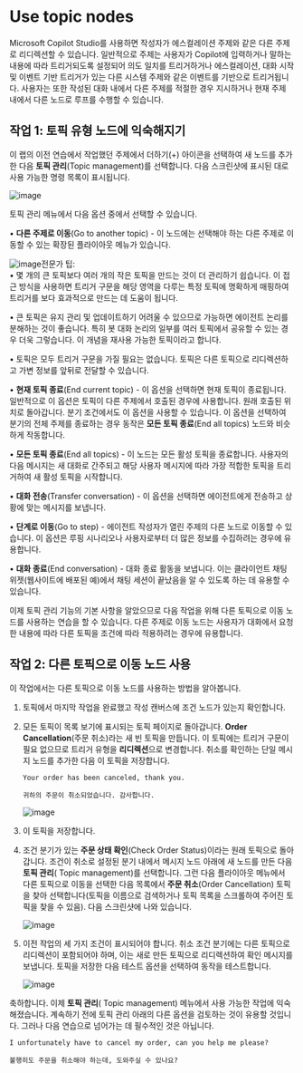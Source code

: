 # Use topic nodes


Microsoft Copilot Studio를 사용하면 작성자가 에스컬레이션 주제와 같은 다른 주제로 리디렉션할 수 있습니다. 일반적으로 주제는 사용자가 Copilot에 입력하거나 말하는 내용에 따라 트리거되도록 설정되어 의도 일치를 트리거하거나 에스컬레이션, 대화 시작 및 이벤트 기반 트리거가 있는 다른 시스템 주제와 같은 이벤트를 기반으로 트리거됩니다. 사용자는 또한 작성된 대화 내에서 다른 주제를 적절한 경우 지시하거나 현재 주제 내에서 다른 노드로 루프를 수행할 수 있습니다.

## 작업 1: 토픽 유형 노드에 익숙해지기

이 랩의 이전 연습에서 작업했던 주제에서 더하기(+) 아이콘을 선택하여 새 노드를 추가한 다음 **토픽 관리**(Topic management)를 선택합니다. 다음 스크린샷에 표시된 대로 사용 가능한 명령 목록이 표시됩니다.

![image](https://github.com/user-attachments/assets/e0fae9e7-cdab-481c-b5e3-f252744b5bc0)

토픽 관리 메뉴에서 다음 옵션 중에서 선택할 수 있습니다.

• **다른 주제로 이동**(Go to another topic) - 이 노드에는 선택해야 하는 다른 주제로 이동할 수 있는 확장된 플라이아웃 메뉴가 있습니다.

![image](https://github.com/user-attachments/assets/0d53b99a-31f7-42fb-886a-7cf157a38d42)전문가 팁:</br>
• 몇 개의 큰 토픽보다 여러 개의 작은 토픽을 만드는 것이 더 관리하기 쉽습니다. 이 접근 방식을 사용하면 트리거 구문을 해당 영역을 다루는 특정 토픽에 명확하게 매핑하여 트리거를 보다 효과적으로 만드는 데 도움이 됩니다.

• 큰 토픽은 유지 관리 및 업데이트하기 어려울 수 있으므로 가능하면 에이전트 논리를 분해하는 것이 좋습니다. 특히 봇 대화 논리의 일부를 여러 토픽에서 공유할 수 있는 경우 더욱 그렇습니다. 이 개념을 재사용 가능한 토픽이라고 합니다.

• 토픽은 모두 트리거 구문을 가질 필요는 없습니다. 토픽은 다른 토픽으로 리디렉션하고 가변 정보를 앞뒤로 전달할 수 있습니다.

• **현재 토픽 종료**(End current topic) - 이 옵션을 선택하면 현재 토픽이 종료됩니다. 일반적으로 이 옵션은 토픽이 다른 주제에서 호출된 경우에 사용합니다. 원래 호출된 위치로 돌아갑니다. 분기 조건에서도 이 옵션을 사용할 수 있습니다. 이 옵션을 선택하여 분기의 전체 주제를 종료하는 경우 동작은 **모든 토픽 종료**(End all topics) 노드와 비슷하게 작동합니다.

• **모든 토픽 종료**(End all topics) - 이 노드는 모든 활성 토픽을 종료합니다. 사용자의 다음 메시지는 새 대화로 간주되고 해당 사용자 메시지에 따라 가장 적합한 토픽을 트리거하여 새 활성 토픽을 시작합니다.

• **대화 전송**(Transfer conversation) - 이 옵션을 선택하면 에이전트에게 전송하고 상황에 맞는 메시지를 보냅니다.

• **단계로 이동**(Go to step) - 에이전트 작성자가 열린 주제의 다른 노드로 이동할 수 있습니다. 이 옵션은 루핑 시나리오나 사용자로부터 더 많은 정보를 수집하려는 경우에 유용합니다.

• **대화 종료**(End conversation) - 대화 종료 활동을 보냅니다. 이는 클라이언트 채팅 위젯(웹사이트에 배포된 예)에서 채팅 세션이 끝났음을 알 수 있도록 하는 데 유용할 수 있습니다.

이제 토픽 관리 기능의 기본 사항을 알았으므로 다음 작업을 위해 다른 토픽으로 이동 노드를 사용하는 연습을 할 수 있습니다. 다른 주제로 이동 노드는 사용자가 대화에서 요청한 내용에 따라 다른 토픽을 조건에 따라 적용하려는 경우에 유용합니다.

## 작업 2: 다른 토픽으로 이동 노드 사용

이 작업에서는 다른 토픽으로 이동 노드를 사용하는 방법을 알아봅니다.

1. 토픽에서 마지막 작업을 완료했고 작성 캔버스에 조건 노드가 있는지 확인합니다.

2. 모든 토픽이 목록 보기에 표시되는 토픽 페이지로 돌아갑니다. **Order Cancellation**(주문 취소)라는 새 빈 토픽을 만듭니다. 이 토픽에는 트리거 구문이 필요 없으므로 트리거 유형을 **리디렉션**으로 변경합니다. 취소를 확인하는 단일 메시지 노드를 추가한 다음 이 토픽을 저장합니다.

   ```
   Your order has been canceled, thank you.
   ```
   ```
   귀하의 주문이 취소되었습니다. 감사합니다.
   ```
   ![image](https://github.com/user-attachments/assets/b747b82c-a0d4-4530-8373-974ce174b5c3)

3. 이 토픽을 저장합니다.

4. 조건 분기가 있는 **주문 상태 확인**(Check Order Status)이라는 원래 토픽으로 돌아갑니다. 조건이 취소로 설정된 분기 내에서 메시지 노드 아래에 새 노드를 만든 다음 **토픽 관리**( Topic management)를 선택합니다. 그런 다음 플라이아웃 메뉴에서 다른 토픽으로 이동을 선택한 다음 목록에서 **주문 취소**(Order Cancellation) 토픽을 찾아 선택합니다(토픽을 이름으로 검색하거나 토픽 목록을 스크롤하여 주어진 토픽을 찾을 수 있음). 다음 스크린샷에 나와 있습니다.

   ![image](https://github.com/user-attachments/assets/95f6c0e8-5faf-48ed-aaff-d9bd55a0620d)

6. 이전 작업의 세 가지 조건이 표시되어야 합니다. 취소 조건 분기에는 다른 토픽으로 리디렉션이 포함되어야 하며, 이는 새로 만든 토픽으로 리디렉션하여 확인 메시지를 보냅니다. 토픽을 저장한 다음 테스트 옵션을 선택하여 동작을 테스트합니다.

   ![image](https://github.com/user-attachments/assets/e4009d7e-cc11-48d9-9cc4-390893ccbe66)

축하합니다. 이제 **토픽 관리**( Topic management) 메뉴에서 사용 가능한 작업에 익숙해졌습니다. 계속하기 전에 토픽 관리 아래의 다른 옵션을 검토하는 것이 유용할 것입니다. 그러나 다음 연습으로 넘어가는 데 필수적인 것은 아닙니다.

```
I unfortunately have to cancel my order, can you help me please?
```
```
불행히도 주문을 취소해야 하는데, 도와주실 수 있나요?
```















